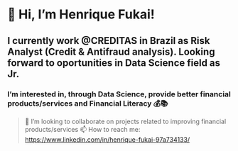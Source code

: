 # 👋 Hi, I’m Henrique Fukai!

## I currently work @CREDITAS in Brazil as Risk Analyst (Credit & Antifraud analysis). Looking forward to oportunities in Data Science field as Jr.

### I’m interested in, through Data Science, provide better financial products/services and Financial Literacy 💰📚   


> 💞️ I’m looking to collaborate on projects related to improving financial products/services 
> 📫 How to reach me: https://www.linkedin.com/in/henrique-fukai-97a734133/
